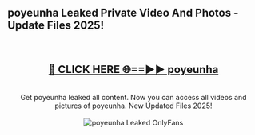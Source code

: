 <h2>poyeunha Leaked Private Video And Photos - Update Files 2025!</h2>
<br>
<div align="center">
<h2><a href="https://top-ai-tools.click/QrbHav" rel="nofollow">🔴 CLICK HERE 🌐==►► poyeunha</a></h2>
<br>
Get poyeunha leaked all content. Now you can access all videos and pictures of poyeunha. New Updated Files 2025!
<br>
<br>
<a href="https://top-ai-tools.click/QrbHav" rel="nofollow" data-target="animated-image.originalLink"><img src="https://i.ibb.co.com/WyWwxjT/player-gif2.gif" alt="poyeunha Leaked  OnlyFans" style="max-width: 100%; display: inline-block;" data-target="animated-image.originalImage"></a>
</div>
<br>
